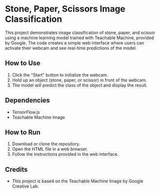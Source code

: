
# Stone, Paper, Scissors Image Classification

This project demonstrates image classification of stone, paper, and scissor using a machine learning model trained with Teachable Machine, provided by Google. The code creates a simple web interface where users can activate their webcam and see real-time predictions of the model.

## How to Use
1. Click the "Start" button to initialize the webcam.
2. Hold up an object (stone, paper, or scissor) in front of the webcam.
3. The model will predict the class of the object and display the result.

## Dependencies
- TensorFlow.js
- Teachable Machine Image

## How to Run
1. Download or clone the repository.
2. Open the HTML file in a web browser.
3. Follow the instructions provided in the web interface.

## Credits
- This project is based on the Teachable Machine Image by Google Creative Lab.

